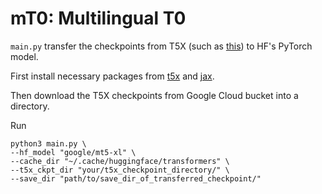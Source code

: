 # mT0: Multilingual T0

`main.py` transfer the checkpoints from T5X (such as [this](https://console.cloud.google.com/storage/browser/bigscience-t5x/multilingual_t0/mt0_xl_t0pp/checkpoint_1025000;tab=objects?pageState=(%22StorageObjectListTable%22:(%22f%22:%22%255B%255D%22))&prefix=&forceOnObjectsSortingFiltering=false)) to HF's PyTorch model.

First install necessary packages from [t5x](https://github.com/google-research/t5x/tree/main/t5x) and [jax](https://github.com/google/jax).

Then download the T5X checkpoints from Google Cloud bucket into a directory. 

Run 
```
python3 main.py \
--hf_model "google/mt5-xl" \
--cache_dir "~/.cache/huggingface/transformers" \
--t5x_ckpt_dir "your/t5x_checkpoint_directory/" \
--save_dir "path/to/save_dir_of_transferred_checkpoint/"
```
